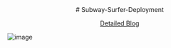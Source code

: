 <div align="center">
# Subway-Surfer-Deployment

[Detailed Blog](https://soravks.hashnode.dev/unlocking-adventure-subway-surfers-on-kubernetes-with-jenkins-terraform)

</div>

![image](https://github.com/soravkumarsharma/Subway-Surfer-Deployment/assets/77971771/d6a0e726-201e-492f-bd1c-df9064bf4ac1)
